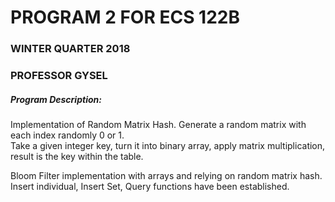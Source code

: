 # PROGRAM 2 FOR ECS 122B <br />
### WINTER QUARTER 2018 <br />
### PROFESSOR GYSEL <br />

##### Program Description: <br />
Implementation of Random Matrix Hash. Generate a random matrix with each index randomly 0 or 1. <br />
Take a given integer key, turn it into binary array, apply matrix multiplication, result is the key within the table. <br />

Bloom Filter implementation with arrays and relying on random matrix hash. Insert individual, Insert Set, Query functions have been established. <br />
